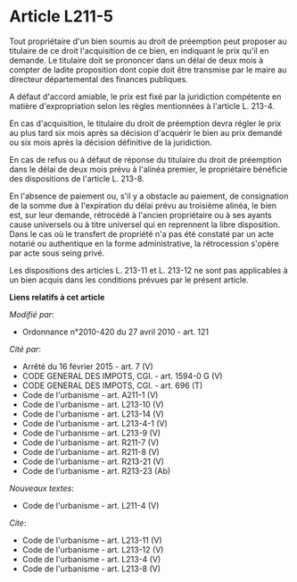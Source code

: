 # Article L211-5

Tout propriétaire d'un bien soumis au droit de préemption peut proposer au titulaire de ce droit l'acquisition de ce bien, en
indiquant le prix qu'il en demande. Le titulaire doit se prononcer dans un délai de deux mois à compter de ladite proposition
dont copie doit être transmise par le maire au directeur départemental des finances publiques. 

A défaut d'accord amiable, le prix est fixé par la juridiction compétente en matière d'expropriation selon les règles
mentionnées à l'article L. 213-4. 

En cas d'acquisition, le titulaire du droit de préemption devra régler le prix au plus tard six mois après sa décision
d'acquérir le bien au prix demandé ou six mois après la décision définitive de la juridiction. 

En cas de refus ou à défaut de réponse du titulaire du droit de préemption dans le délai de deux mois prévu à l'alinéa
premier, le propriétaire bénéficie des dispositions de l'article L. 213-8. 

En l'absence de paiement ou, s'il y a obstacle au paiement, de consignation de la somme due à l'expiration du délai prévu au
troisième alinéa, le bien est, sur leur demande, rétrocédé à l'ancien propriétaire ou à ses ayants cause universels ou à
titre universel qui en reprennent la libre disposition. Dans le cas où le transfert de propriété n'a pas été constaté par un
acte notarié ou authentique en la forme administrative, la rétrocession s'opère par acte sous seing privé. 

Les dispositions des articles L. 213-11 et L. 213-12 ne sont pas applicables à un bien acquis dans les conditions prévues par
le présent article.

**Liens relatifs à cet article**

_Modifié par_:

  - Ordonnance n°2010-420  du 27 avril 2010 - art. 121

_Cité par_:

  - Arrêté du 16 février 2015 - art. 7 (V)
  - CODE GENERAL DES IMPOTS, CGI. - art. 1594-0 G (V)
  - CODE GENERAL DES IMPOTS, CGI. - art. 696 (T)
  - Code de l'urbanisme - art. A211-1 (V)
  - Code de l'urbanisme - art. L213-10 (V)
  - Code de l'urbanisme - art. L213-14 (V)
  - Code de l'urbanisme - art. L213-4-1 (V)
  - Code de l'urbanisme - art. L213-9 (V)
  - Code de l'urbanisme - art. R211-7 (V)
  - Code de l'urbanisme - art. R211-8 (V)
  - Code de l'urbanisme - art. R213-21 (V)
  - Code de l'urbanisme - art. R213-23 (Ab)

_Nouveaux textes_:

  - Code de l'urbanisme - art. L211-4 (V)

_Cite_:

  - Code de l'urbanisme - art. L213-11 (V)
  - Code de l'urbanisme - art. L213-12 (V)
  - Code de l'urbanisme - art. L213-4 (V)
  - Code de l'urbanisme - art. L213-8 (V)
